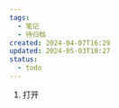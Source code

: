 ```yaml
---
tags:
  - 笔记
  - 待归档
created: 2024-04-07T16:29
updated: 2024-05-03T10:27
status:
  - todo
---
```

1. 打开